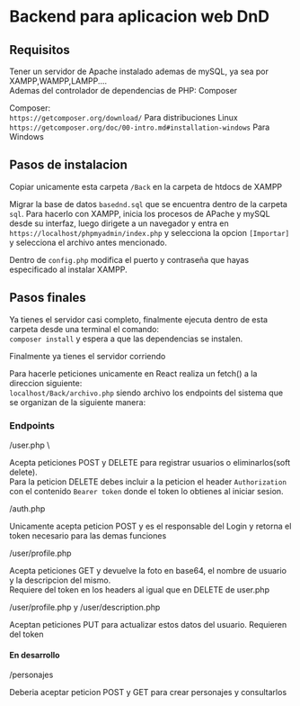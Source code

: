 # Backend para aplicacion web DnD

## Requisitos
Tener un servidor de Apache instalado ademas de mySQL, ya sea por XAMPP,WAMPP,LAMPP.... \
Ademas del controlador de dependencias de PHP: Composer 

Composer: \
`https://getcomposer.org/download/` Para distribuciones Linux \
`https://getcomposer.org/doc/00-intro.md#installation-windows` Para Windows 

## Pasos de instalacion

Copiar unicamente esta carpeta `/Back` en la carpeta de htdocs de XAMPP 

Migrar la base de datos `basednd.sql` que se encuentra dentro de la carpeta `sql`. Para hacerlo con XAMPP, inicia los procesos de APache y mySQL desde su interfaz, luego dirigete a un navegador y entra en `https://localhost/phpmyadmin/index.php` y selecciona la opcion `[Importar]` y selecciona el archivo antes mencionado. 

Dentro de `config.php` modifica el puerto y contraseña que hayas especificado al instalar XAMPP. 

## Pasos finales

Ya tienes el servidor casi completo, finalmente ejecuta dentro de esta carpeta desde una terminal el comando: \
`composer install` y espera a que las dependencias se instalen. 

Finalmente ya tienes el servidor corriendo 

Para hacerle peticiones unicamente en React realiza un fetch() a la direccion siguiente: \
`localhost/Back/archivo.php` siendo archivo los endpoints del sistema que se organizan de la siguiente manera: 

### Endpoints

/user.php \

Acepta peticiones POST y DELETE para registrar usuarios o eliminarlos(soft delete). \
Para la peticion DELETE debes incluir a la peticion el header `Authorization` con el contenido `Bearer token` donde el token lo obtienes al iniciar sesion. 

/auth.php 

Unicamente acepta peticion POST y es el responsable del Login y retorna el token necesario para las demas funciones 

/user/profile.php 

Acepta peticiones GET y devuelve la foto en base64, el nombre de usuario y la descripcion del mismo. \
Requiere del token en los headers al igual que en DELETE de user.php 

/user/profile.php y /user/description.php 

Aceptan peticiones PUT para actualizar estos datos del usuario. 
Requieren del token 

#### En desarrollo

/personajes 

Deberia aceptar peticion POST y GET para crear personajes y consultarlos 